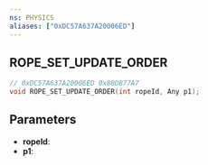 ```yaml
---
ns: PHYSICS
aliases: ["0xDC57A637A20006ED"]
---
```

## ROPE_SET_UPDATE_ORDER

```c
// 0xDC57A637A20006ED 0x80DB77A7
void ROPE_SET_UPDATE_ORDER(int ropeId, Any p1);
```

## Parameters
* **ropeId**: 
* **p1**: 

